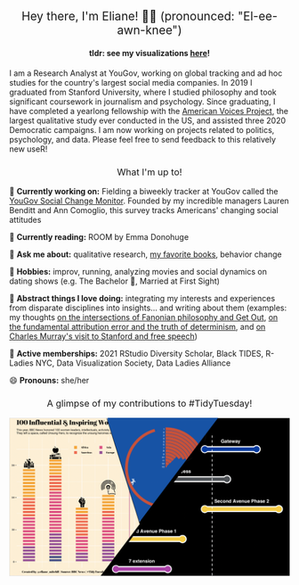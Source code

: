 <h2 style="font-weight:normal" align="center"> 
Hey there, I'm Eliane! 👋🏽 (pronounced: "El-ee-awn-knee") 
</h2>

<h4 align="center">
  tldr: see my visualizations <a href="https://github.com/elianemitchell/TidyTuesday">here</a>!
  </h4>

I am a Research Analyst at YouGov, working on global tracking and ad hoc studies for the country's largest social media companies. In 2019 I graduated from Stanford University, where I studied philosophy and took significant coursework in journalism and psychology. Since graduating, I have completed a yearlong fellowship with the [American Voices Project](https://americanvoicesproject.org/), the largest qualitative study ever conducted in the US, and assisted three 2020 Democratic campaigns. I am now working on projects related to politics, psychology, and data. Please feel free to send feedback to this relatively new useR!

<h3 style="font-weight:normal" align="center"> 
What I'm up to!
  </h3>

🔭 **Currently working on:** Fielding a biweekly tracker at YouGov called the [YouGov Social Change Monitor](https://business.yougov.com/product/social-change). Founded by my incredible managers Lauren Benditt and Ann Comoglio, this survey tracks Americans' changing social attitudes 

🌱 **Currently reading:** ROOM by Emma Donohuge

💬 **Ask me about:** qualitative research, [my favorite books](https://www.goodreads.com/user/show/58997622-eliane-mitchell), behavior change

🍄 **Hobbies:** improv, running, analyzing movies and social dynamics on dating shows (e.g. The Bachelor 🌹, Married at First Sight)

🧠 **Abstract things I love doing:** integrating my interests and experiences from disparate disciplines into insights... and writing about them (examples: my thoughts [on the intersections of Fanonian philosophy and Get Out](https://medium.com/@eliane_mitchell/the-black-body-as-a-site-of-colonization-and-decolonization-in-get-out-9a9850f65338), [on the fundamental attribution error and the truth of determinism](https://docs.google.com/document/d/1FzUdN0MBfuuqKgSsU_kC2kEhaPHXRUINmbyVud8E68A/edit?usp=sharing), and [on Charles Murray's visit to Stanford and free speech](https://www.stanforddaily.com/2018/03/06/the-reckless-wind-of-freedom-blows/))

👯 **Active memberships:** 2021 RStudio Diversity Scholar, Black TIDES, R-Ladies NYC, Data Visualization Society, Data Ladies Alliance

😄 **Pronouns:** she/her

<h3 style="font-weight:normal" align="center"> 
A glimpse of my contributions to #TidyTuesday!
  </h3>

![/.](https://raw.githubusercontent.com/elianemitchell/elianemitchell/main/pg_photo.png)


<!--
**elianemitchell/elianemitchell** is a ✨ _special_ ✨ repository because its `README.md` (this file) appears on your GitHub profile.


Here are some ideas to get you started:

- 🔭 I’m currently working on ...
- 🌱 I’m currently learning ...
- 👯 I’m looking to collaborate on ...
- 🤔 I’m looking for help with ...
- 💬 Ask me about ...
- 📫 How to reach me: ...
- 😄 Pronouns: ...
- ⚡ Fun fact: ...
-->
